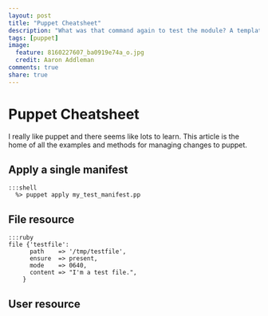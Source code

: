 ```yaml
---
layout: post
title: "Puppet Cheatsheet"
description: "What was that command again to test the module? A template to copy for adding a user goes like what again? Ugh, I need a cheatsheet to help me keep all of this recorded! So here you go, the cheatsheet"
tags: [puppet]
image:
  feature: 8160227607_ba0919e74a_o.jpg
  credit: Aaron Addleman
comments: true
share: true
---
```


# Puppet Cheatsheet

I really like puppet and there seems like lots to learn. This article is the home of all the examples and methods for managing changes to puppet.

## Apply a single manifest

    :::shell
      %> puppet apply my_test_manifest.pp

## File resource

    :::ruby
    file {'testfile':
          path    => '/tmp/testfile',
          ensure  => present,
          mode    => 0640,
          content => "I'm a test file.",
        }

## User resource

